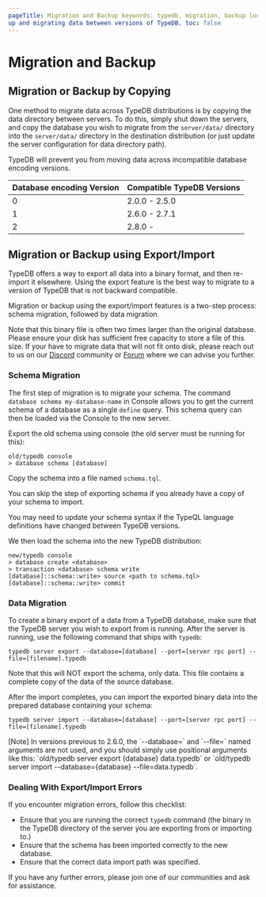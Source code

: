 ```yaml
---
pageTitle: Migration and Backup keywords: typedb, migration, backup longTailKeywords: typedb migration Summary: Backing
up and migrating data between versions of TypeDB. toc: false
---
```


# Migration and Backup

## Migration or Backup by Copying

One method to migrate data across TypeDB distributions is by copying the data directory between servers. To do this,
simply shut down the servers, and copy the database you wish to migrate from the `server/data/` directory into the
`server/data/` directory in the destination distribution (or just update the server configuration for data directory path).

TypeDB will prevent you from moving data across incompatible database encoding versions.

| Database encoding Version  | Compatible TypeDB Versions |
| -------------------------- | -------------------------- |
| 0                          | 2.0.0 - 2.5.0              |
| 1                          | 2.6.0 - 2.7.1              |
| 2                          | 2.8.0 -                    |

## Migration or Backup using Export/Import

TypeDB offers a way to export all data into a binary format, and then re-import it elsewhere. Using the export feature
is the best way to migrate to a version of TypeDB that is not backward compatible.

Migration or backup using the export/import features is a two-step process: schema migration, followed by data migration.

Note that this binary file is often two times larger than the original database. Please ensure your disk 
has sufficient free capacity to store a file of this size. If your have to migrate data that will not fit onto disk, 
please reach out to us on our [Discord](https://discord.com/invite/vaticle) community or 
[Forum](https://discuss.vaticle.com) where we can advise you further.


### Schema Migration

The first step of migration is to migrate your schema. The command `database schema my-database-name` in Console allows
you to get the current schema of a database as a single `define` query. This schema query can then be loaded via the
Console to the new server.

Export the old schema using console (the old server must be running for this):

```
old/typedb console
> database schema [database]
```

Copy the schema into a file named `schema.tql`.

You can skip the step of exporting schema if you already have a copy of your schema to import.

You may need to update your schema syntax if the TypeQL language definitions have changed between TypeDB versions.

We then load the schema into the new TypeDB distribution:

```
new/typedb console
> database create <database> 
> transaction <database> schema write
[database]::schema::write> source <path to schema.tql>
[database]::schema::write> commit
```

### Data Migration

To create a binary export of a data from a TypeDB database, make sure that the TypeDB server you wish to export from is
running. After the server is running, use the following command that ships with `typedb`:

```
typedb server export --database=[database] --port=[server rpc port] --file=[filename].typedb
```

Note that this will NOT export the schema, only data. This file contains a complete copy of the data of the source
database.

After the import completes, you can import the exported binary data into the prepared database containing your schema:

```
typedb server import --database=[database] --port=[server rpc port] --file=[filename].typedb
```

<div class="note">
[Note]
In versions previous to 2.6.0, the `--database=` and `--file=` named arguments are not used, and you should simply use positional arguments like this: `old/typedb server export {database} data.typedb` or `old/typedb server import --database={database} --file=data.typedb`.
</div>

 
### Dealing With Export/Import Errors 

If you encounter migration errors, follow this checklist:

* Ensure that you are running the correct `typedb` command (the binary in the TypeDB directory of the server you are exporting from or importing to.)
* Ensure that the schema has been imported correctly to the new database.
* Ensure that the correct data import path was specified.

If you have any further errors, please join one of our communities and ask for assistance.
